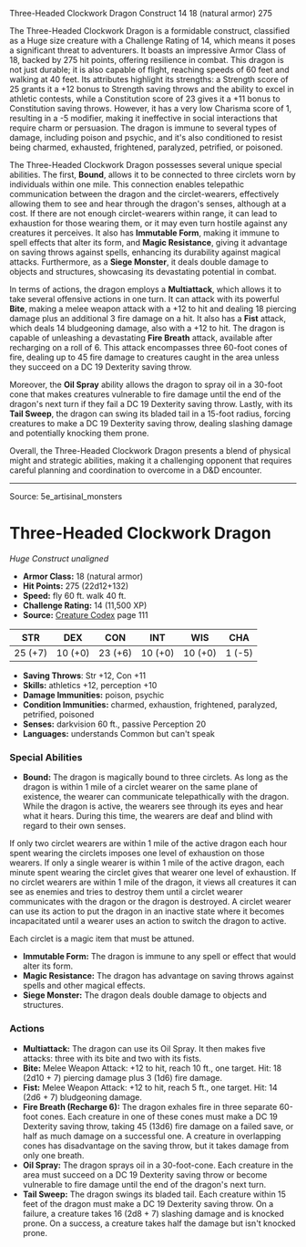 <MonsterName/>Three-Headed Clockwork Dragon</MonsterName>
<CreatureType/>Construct</CreatureType>
<CR/>14</CR>
<AC/>18 (natural armor)</AC>
<HP/>275</HP>
<summary>The Three-Headed Clockwork Dragon is a formidable construct, classified as a Huge size creature with a Challenge Rating of 14, which means it poses a significant threat to adventurers. It boasts an impressive Armor Class of 18, backed by 275 hit points, offering resilience in combat. This dragon is not just durable; it is also capable of flight, reaching speeds of 60 feet and walking at 40 feet. Its attributes highlight its strengths: a Strength score of 25 grants it a +12 bonus to Strength saving throws and the ability to excel in athletic contests, while a Constitution score of 23 gives it a +11 bonus to Constitution saving throws. However, it has a very low Charisma score of 1, resulting in a -5 modifier, making it ineffective in social interactions that require charm or persuasion. The dragon is immune to several types of damage, including poison and psychic, and it's also conditioned to resist being charmed, exhausted, frightened, paralyzed, petrified, or poisoned. </summary>

<detail>

The Three-Headed Clockwork Dragon possesses several unique special abilities. The first, **Bound**, allows it to be connected to three circlets worn by individuals within one mile. This connection enables telepathic communication between the dragon and the circlet-wearers, effectively allowing them to see and hear through the dragon's senses, although at a cost. If there are not enough circlet-wearers within range, it can lead to exhaustion for those wearing them, or it may even turn hostile against any creatures it perceives. It also has **Immutable Form**, making it immune to spell effects that alter its form, and **Magic Resistance**, giving it advantage on saving throws against spells, enhancing its durability against magical attacks. Furthermore, as a **Siege Monster**, it deals double damage to objects and structures, showcasing its devastating potential in combat.

In terms of actions, the dragon employs a **Multiattack**, which allows it to take several offensive actions in one turn. It can attack with its powerful **Bite**, making a melee weapon attack with a +12 to hit and dealing 18 piercing damage plus an additional 3 fire damage on a hit. It also has a **Fist** attack, which deals 14 bludgeoning damage, also with a +12 to hit. The dragon is capable of unleashing a devastating **Fire Breath** attack, available after recharging on a roll of 6. This attack encompasses three 60-foot cones of fire, dealing up to 45 fire damage to creatures caught in the area unless they succeed on a DC 19 Dexterity saving throw. 

Moreover, the **Oil Spray** ability allows the dragon to spray oil in a 30-foot cone that makes creatures vulnerable to fire damage until the end of the dragon's next turn if they fail a DC 19 Dexterity saving throw. Lastly, with its **Tail Sweep**, the dragon can swing its bladed tail in a 15-foot radius, forcing creatures to make a DC 19 Dexterity saving throw, dealing slashing damage and potentially knocking them prone. 

Overall, the Three-Headed Clockwork Dragon presents a blend of physical might and strategic abilities, making it a challenging opponent that requires careful planning and coordination to overcome in a D&D encounter.</detail>



---

Source: 5e_artisinal_monsters

# Three-Headed Clockwork Dragon

*Huge* *Construct* *unaligned*

- **Armor Class:** 18 (natural armor)
- **Hit Points:** 275 (22d12+132)
- **Speed:** fly 60 ft. walk 40 ft.
- **Challenge Rating:** 14 (11,500 XP)
- **Source:** [Creature Codex](https://koboldpress.com/kpstore/product/creature-codex-for-5th-edition-dnd) page 111

| STR | DEX | CON | INT | WIS | CHA |
| --- | --- | --- | --- | --- | --- |
| 25 (+7) | 10 (+0) | 23 (+6) | 10 (+0) | 10 (+0) | 1 (-5) |

- **Saving Throws**: Str +12, Con +11
- **Skills:** athletics +12, perception +10
- **Damage Immunities:** poison, psychic
- **Condition Immunities:** charmed, exhaustion, frightened, paralyzed, petrified, poisoned
- **Senses:** darkvision 60 ft., passive Perception 20
- **Languages:** understands Common but can't speak

### Special Abilities

- **Bound:** The dragon is magically bound to three circlets. As long as the dragon is within 1 mile of a circlet wearer on the same plane of existence, the wearer can communicate telepathically with the dragon. While the dragon is active, the wearers see through its eyes and hear what it hears. During this time, the wearers are deaf and blind with regard to their own senses. 

If only two circlet wearers are within 1 mile of the active dragon each hour spent wearing the circlets imposes one level of exhaustion on those wearers. If only a single wearer is within 1 mile of the active dragon, each minute spent wearing the circlet gives that wearer one level of exhaustion. If no circlet wearers are within 1 mile of the dragon, it views all creatures it can see as enemies and tries to destroy them until a circlet wearer communicates with the dragon or the dragon is destroyed. A circlet wearer can use its action to put the dragon in an inactive state where it becomes incapacitated until a wearer uses an action to switch the dragon to active. 

Each circlet is a magic item that must be attuned.
- **Immutable Form:** The dragon is immune to any spell or effect that would alter its form.
- **Magic Resistance:** The dragon has advantage on saving throws against spells and other magical effects.
- **Siege Monster:** The dragon deals double damage to objects and structures.

### Actions

- **Multiattack:** The dragon can use its Oil Spray. It then makes five attacks: three with its bite and two with its fists.
- **Bite:** Melee Weapon Attack: +12 to hit, reach 10 ft., one target. Hit: 18 (2d10 + 7) piercing damage plus 3 (1d6) fire damage.
- **Fist:** Melee Weapon Attack: +12 to hit, reach 5 ft., one target. Hit: 14 (2d6 + 7) bludgeoning damage.
- **Fire Breath (Recharge 6):** The dragon exhales fire in three separate 60-foot cones. Each creature in one of these cones must make a DC 19 Dexterity saving throw, taking 45 (13d6) fire damage on a failed save, or half as much damage on a successful one. A creature in overlapping cones has disadvantage on the saving throw, but it takes damage from only one breath.
- **Oil Spray:** The dragon sprays oil in a 30-foot-cone. Each creature in the area must succeed on a DC 19 Dexterity saving throw or become vulnerable to fire damage until the end of the dragon's next turn.
- **Tail Sweep:** The dragon swings its bladed tail. Each creature within 15 feet of the dragon must make a DC 19 Dexterity saving throw. On a failure, a creature takes 16 (2d8 + 7) slashing damage and is knocked prone. On a success, a creature takes half the damage but isn't knocked prone.




